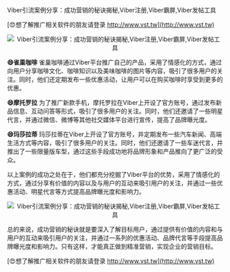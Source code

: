 Viber引流案例分享：成功营销的秘诀揭秘,Viber注册,Viber霸屏,Viber发帖工具

[😍想了解推广相关软件的朋友请登录 http://www.vst.tw](http://www.vst.tw)

 <center><img src="https://vst.tw/MP4/tuiguang/png/1.png" alt="Viber引流案例分享：成功营销的秘诀揭秘,Viber注册,Viber霸屏,Viber发帖工具"></center>

**😄雀巢咖啡**
雀巢咖啡通过Viber平台推广自己的产品，采用了情感化的方式，通过向用户分享咖啡文化、咖啡知识以及美味咖啡的图片等内容，吸引了很多用户的关注。同时，他们还定期发布一些优惠活动，让用户可以在购买咖啡时享受到更多的优惠。

**😄摩托罗拉**
为了推广新款手机，摩托罗拉在Viber上开设了官方账号，通过发布新品信息、互动问答等形式，吸引了很多用户的关注。同时，他们还邀请了一些明星代言，并通过微信、微博等其他社交媒体平台进行宣传，提高了品牌曝光度。

**😄玛莎拉蒂**
玛莎拉蒂在Viber上开设了官方账号，并定期发布一些汽车新闻、高端生活方式等内容，吸引了很多用户的关注。同时，他们还邀请了一些车迷代言，并推出了一些限量版车型，通过这些手段成功地将品牌形象和产品推向了更广泛的受众。

以上案例的成功之处在于，他们都充分挖掘了Viber平台的优势，采用了情感化的方式，通过分享有价值的内容以及与用户的互动来吸引用户的关注，并通过一些优惠活动、明星代言等方式提高品牌曝光度和影响力。

 <center><img src="https://vst.tw/MP4/tuiguang/png/8.png" alt="Viber引流案例分享：成功营销的秘诀揭秘,Viber注册,Viber霸屏,Viber发帖工具"></center>

总的来说，成功营销的秘诀就是要深入了解目标用户，通过提供有价值的内容和与用户的互动来吸引用户的关注，并通过一系列的优惠活动、品牌代言等手段提高品牌曝光度和影响力。只有这样，才能真正做到精准营销，实现企业的营销目标。

[😍想了解推广相关软件的朋友请登录 http://www.vst.tw](http://www.vst.tw)



